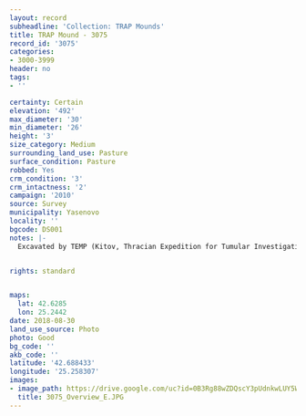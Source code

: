 ```yaml
---
layout: record
subheadline: 'Collection: TRAP Mounds'
title: TRAP Mound - 3075
record_id: '3075'
categories:
- 3000-3999
header: no
tags:
- ''

certainty: Certain
elevation: '492'
max_diameter: '30'
min_diameter: '26'
height: '3'
size_category: Medium
surrounding_land_use: Pasture
surface_condition: Pasture
robbed: Yes
crm_condition: '3'
crm_intactness: '2'
campaign: '2010'
source: Survey
municipality: Yasenovo
locality: ''
bgcode: DS001
notes: |-
  Excavated by TEMP (Kitov, Thracian Expedition for Tumular Investigations) in 1995.


rights: standard


maps:
  lat: 42.6285
  lon: 25.2442
date: 2018-08-30
land_use_source: Photo
photo: Good
bg_code: ''
akb_code: ''
latitude: '42.688433'
longitude: '25.258307'
images:
- image_path: https://drive.google.com/uc?id=0B3Rg88wZDQscY3pUdnkwLUY5WVE
  title: 3075_Overview_E.JPG
---
```

